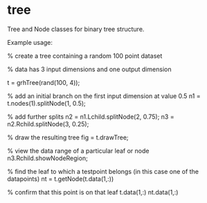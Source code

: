 tree
====

Tree and Node classes for binary tree structure.


Example usage:

% create a tree containing a random 100 point dataset

% data has 3 input dimensions and one output dimension

t = grhTree(rand(100, 4));

% add an initial branch on the first input dimension at value 0.5
n1 = t.nodes(1).splitNode(1, 0.5);

% add further splits
n2 = n1.Lchild.splitNode(2, 0.75);
n3 = n2.Rchild.splitNode(3, 0.25);

% draw the resulting tree
fig = t.drawTree;

% view the data range of a particular leaf or node
n3.Rchild.showNodeRegion;

% find the leaf to which a testpoint belongs (in this case one of the datapoints)
nt = t.getNode(t.data(1,:))

% confirm that this point is on that leaf
t.data(1,:)
nt.data(1,:)







